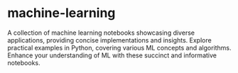 # machine-learning
A collection of machine learning notebooks showcasing diverse applications, providing concise implementations and insights. Explore practical examples in Python, covering various ML concepts and algorithms. Enhance your understanding of ML with these succinct and informative notebooks.

